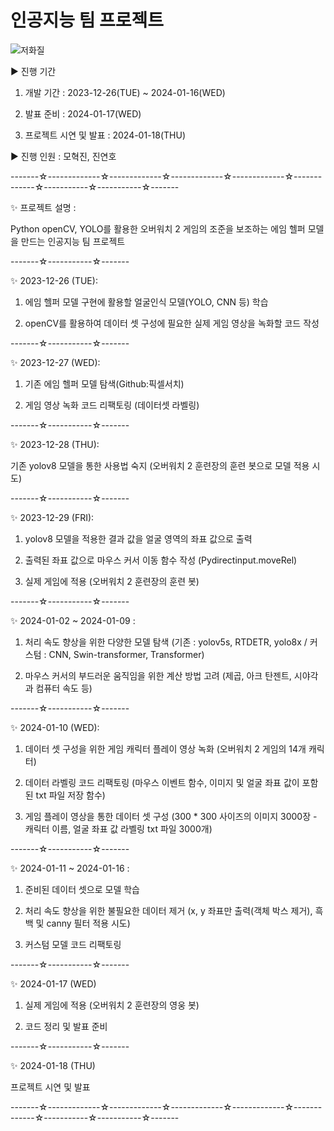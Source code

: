 # 인공지능 팀 프로젝트
![저화질](https://github.com/mohyeokjin/MLProject/assets/143565474/2105e354-f7c4-4fb7-a401-c60abfe49ebf)

▶ 진행 기간

 1) 개발 기간 : 2023-12-26(TUE) ~ 2024-01-16(WED)

 2) 발표 준비 : 2024-01-17(WED)

 3) 프로젝트 시연 및 발표 : 2024-01-18(THU)

▶ 진행 인원 : 모혁진, 진연호

-------☆-------------☆-------------☆-------------☆-------------☆-------------☆-----------☆-----------☆-------

✨ 프로젝트 설명 : 

Python openCV, YOLO를 활용한 오버워치 2 게임의 조준을 보조하는 에임 헬퍼 모델을 만드는 인공지능 팀 프로젝트

-------☆-----------☆-------

✨ 2023-12-26 (TUE): 

1. 에임 헬퍼 모델 구현에 활용할 얼굴인식 모델(YOLO, CNN 등) 학습

2. openCV를 활용하여 데이터 셋 구성에 필요한 실제 게임 영상을 녹화할 코드 작성

-------☆-----------☆-------

✨ 2023-12-27 (WED): 

1. 기존 에임 헬퍼 모델 탐색(Github:픽셀서치)

2. 게임 영상 녹화 코드 리팩토링 (데이터셋 라벨링)

-------☆-----------☆-------

✨ 2023-12-28 (THU): 

기존 yolov8 모델을 통한 사용법 숙지 (오버워치 2 훈련장의 훈련 봇으로 모델 적용 시도)

-------☆-----------☆-------

✨ 2023-12-29 (FRI): 

1. yolov8 모델을 적용한 결과 값을 얼굴 영역의 좌표 값으로 출력

2. 출력된 좌표 값으로 마우스 커서 이동 함수 작성 (Pydirectinput.moveRel)

3. 실제 게임에 적용 (오버워치 2 훈련장의 훈련 봇)

-------☆-----------☆-------

✨ 2024-01-02 ~ 2024-01-09 :

1. 처리 속도 향상을 위한 다양한 모델 탐색 (기존 : yolov5s, RTDETR, yolo8x / 커스텀 : CNN, Swin-transformer, Transformer)

2. 마우스 커서의 부드러운 움직임을 위한 계산 방법 고려 (제곱, 아크 탄젠트, 시야각과 컴퓨터 속도 등)

-------☆-----------☆-------

✨ 2024-01-10 (WED):

1. 데이터 셋 구성을 위한 게임 캐릭터 플레이 영상 녹화 (오버워치 2 게임의 14개 캐릭터)

2. 데이터 라벨링 코드 리팩토링 (마우스 이벤트 함수, 이미지 및 얼굴 좌표 값이 포함된 txt 파일 저장 함수)

3. 게임 플레이 영상을 통한 데이터 셋 구성 (300 * 300 사이즈의 이미지 3000장 - 캐릭터 이름, 얼굴 좌표 값 라벨링 txt 파일 3000개)

-------☆-----------☆-------

✨ 2024-01-11 ~ 2024-01-16 :

1. 준비된 데이터 셋으로 모델 학습

2. 처리 속도 향상을 위한 불필요한 데이터 제거 (x, y 좌표만 출력(객체 박스 제거), 흑백 및 canny 필터 적용 시도)

3. 커스텀 모델 코드 리팩토링

-------☆-----------☆-------

✨ 2024-01-17 (WED)

1. 실제 게임에 적용 (오버워치 2 훈련장의 영웅 봇)

2. 코드 정리 및 발표 준비
   
-------☆-----------☆-------

✨ 2024-01-18 (THU)

프로젝트 시연 및 발표

-------☆-------------☆-------------☆-------------☆-------------☆-------------☆-----------☆-----------☆-------




